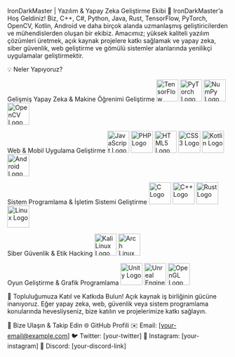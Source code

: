 IronDarkMaster | Yazılım & Yapay Zeka Geliştirme Ekibi
🚀 IronDarkMaster’a Hoş Geldiniz!
Biz, C++, C#, Python, Java, Rust, TensorFlow, PyTorch, OpenCV, Kotlin, Android ve daha birçok alanda uzmanlaşmış geliştiricilerden ve mühendislerden oluşan bir ekibiz.
Amacımız; yüksek kaliteli yazılım çözümleri üretmek, açık kaynak projelere katkı sağlamak ve yapay zeka, siber güvenlik, web geliştirme ve gömülü sistemler alanlarında yenilikçi uygulamalar geliştirmektir.

💡 Neler Yapıyoruz?

Gelişmiş Yapay Zeka & Makine Öğrenimi Geliştirme
<img src="https://logowik.com/content/uploads/images/tensorflow-new-vector-logo7003.jpg" alt="TensorFlow Logo" width="50" height="50"> <img src="https://upload.wikimedia.org/wikipedia/commons/1/10/PyTorch_logo_icon.svg" alt="PyTorch Logo" width="50" height="50"> <img src="https://upload.wikimedia.org/wikipedia/commons/3/3a/NumPy_logo_2020.svg" alt="NumPy Logo" width="50" height="50"> <img src="https://upload.wikimedia.org/wikipedia/commons/3/32/OpenCV_Logo_with_text_svg_version.svg" alt="OpenCV Logo" width="50" height="50">

Web & Mobil Uygulama Geliştirme
<img src="https://upload.wikimedia.org/wikipedia/commons/6/6a/JavaScript-logo.png" alt="JavaScript Logo" width="50" height="50"> <img src="https://upload.wikimedia.org/wikipedia/commons/2/27/PHP-logo.svg" alt="PHP Logo" width="50" height="50"> <img src="https://upload.wikimedia.org/wikipedia/commons/6/61/HTML5_logo_and_wordmark.svg" alt="HTML5 Logo" width="50" height="50"> <img src="https://upload.wikimedia.org/wikipedia/commons/d/d5/CSS3_logo_and_wordmark.svg" alt="CSS3 Logo" width="50" height="50"> <img src="https://upload.wikimedia.org/wikipedia/commons/7/74/Kotlin_Icon.png" alt="Kotlin Logo" width="50" height="50"> <img src="https://upload.wikimedia.org/wikipedia/commons/d/d7/Android_robot.svg" alt="Android Logo" width="50" height="50">

Sistem Programlama & İşletim Sistemi Geliştirme
<img src="https://upload.wikimedia.org/wikipedia/commons/1/18/C_Programming_Language.svg" alt="C Logo" width="50" height="50"> <img src="https://upload.wikimedia.org/wikipedia/commons/1/1d/C%2B%2B_Logo.svg" alt="C++ Logo" width="50" height="50"> <img src="https://upload.wikimedia.org/wikipedia/commons/d/d5/Rust_programming_language_black_logo.svg" alt="Rust Logo" width="50" height="50"> <img src="https://upload.wikimedia.org/wikipedia/commons/3/35/Tux.svg" alt="Linux Logo" width="50" height="50">

Siber Güvenlik & Etik Hacking
<img src="https://upload.wikimedia.org/wikipedia/commons/2/2a/Kali-dragon-icon.svg" alt="Kali Linux Logo" width="50" height="50"> <img src="https://upload.wikimedia.org/wikipedia/commons/a/a5/Archlinux-icon-crystal-64.svg" alt="Arch Linux Logo" width="50" height="50">

Oyun Geliştirme & Grafik Programlama
<img src="https://upload.wikimedia.org/wikipedia/commons/1/19/Unity_Technologies_logo.svg" alt="Unity Logo" width="50" height="50"> <img src="https://upload.wikimedia.org/wikipedia/commons/6/6a/Unreal_Engine_Logo.svg" alt="Unreal Engine Logo" width="50" height="50"> <img src="https://upload.wikimedia.org/wikipedia/commons/2/2d/OpenGL_logo.svg" alt="OpenGL Logo" width="50" height="50">

🔗 Topluluğumuza Katıl ve Katkıda Bulun!
Açık kaynak iş birliğinin gücüne inanıyoruz. Eğer yapay zeka, web, güvenlik veya sistem programlama konularında hevesliyseniz, bize katılın ve projelerimize katkı sağlayın.

📌 Bize Ulaşın & Takip Edin
🌐 GitHub Profili
✉️ Email: [your-email@example.com]
🐦 Twitter: [your-twitter]
📸 Instagram: [your-instagram]
💬 Discord: [your-discord-link]


